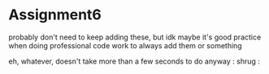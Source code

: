 # Assignment6

probably don't need to keep adding these, but idk maybe it's good practice when doing professional code work to always add them or something

eh, whatever, doesn't take more than a few seconds to do anyway
: shrug :
